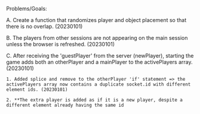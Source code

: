 Problems/Goals: 

A. Create a function that randomizes player and object placement so that there is no overlap. (20230101)

B. The players from other sessions are not appearing on the main session unless the browser is refreshed. (20230101)

C. After receiving the 'guestPlayer' from the server (newPlayer), starting the game adds both an otherPlayer and a mainPlayer to the activePlayers array. (20230101)

    1. Added splice and remove to the otherPlayer 'if' statement => the activePlayers array now contains a duplicate socket.id with different element ids. (20230101)

    2. **The extra player is added as if it is a new player, despite a different element already having the same id
